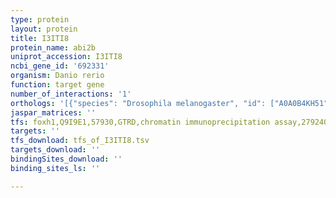 ```yaml
---
type: protein
layout: protein
title: I3ITI8
protein_name: abi2b
uniprot_accession: I3ITI8
ncbi_gene_id: '692331'
organism: Danio rerio
function: target gene
number_of_interactions: '1'
orthologs: '[{"species": "Drosophila melanogaster", "id": ["A0A0B4KH51"]}, {"species": "Caenorhabditis elegans", "id": ["<a href=\"/protein/q10929\">Q10929</a>"]}]'
jaspar_matrices: ''
tfs: foxh1,Q9I9E1,57930,GTRD,chromatin immunoprecipitation assay,27924024%5Buid%5D,No
targets: ''
tfs_download: tfs_of_I3ITI8.tsv
targets_download: ''
bindingSites_download: ''
binding_sites_ls: ''

---
```


